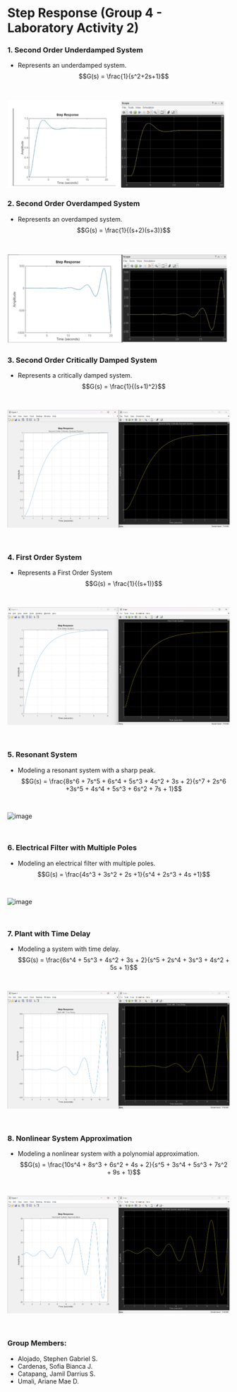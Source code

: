 # Step Response (Group 4 - Laboratory Activity 2)

### 1. Second Order Underdamped System
  - Represents an underdamped system.
$$G(s) = \frac{1}{s^2+2s+1}$$
<br>

![image](https://github.com/t1pen/CSE_StepResponse_BSMEXE_3202_Group4_2024/blob/main/Screenshots/Second_Order_Underdamped_System_1.png)

### 2. Second Order Overdamped System
  - Represents an overdamped system.
$$G(s) = \frac{1}{(s+2)(s+3)}$$
<br>

![image](https://github.com/t1pen/CSE_StepResponse_BSMEXE_3202_Group4_2024/blob/main/Screenshots/Second_Order_Overdamped_2.png)



### 3. Second Order Critically Damped System
  - Represents a critically damped system.
$$G(s) = \frac{1}{(s+1)^2}$$
<br>

![image](Screenshots/Second_Order_Critically_Damped_System_3.png)

<br>

### 4. First Order System
- Represents a First Order System
$$G(s) = \frac{1}{(s+1)}$$
<br>

![image](Screenshots/First_Order_System_4.png)

<br>

### 5. Resonant System 
- Modeling a resonant system with a sharp peak.
$$G(s) = \frac{8s^6 + 7s^5 + 6s^4 + 5s^3 + 4s^2 + 3s + 2}{s^7 + 2s^6 +3s^5 + 4s^4 + 5s^3 + 6s^2 + 7s + 1}$$
<br>

![image](https://github.com/t1pen/CSE_StepResponse_BSMEXE_3202_Group4_2024/assets/157614863/d61dde0b-0d1c-4b8a-ad7e-8c02b253c9ae)

<br>

### 6. Electrical Filter with Multiple Poles
- Modeling an electrical filter with multiple poles.
$$G(s) = \frac{4s^3 + 3s^2 + 2s +1}{s^4 + 2s^3 + 4s +1}$$
<br>

![image](https://github.com/t1pen/CSE_StepResponse_BSMEXE_3202_Group4_2024/assets/157614863/8870ef79-f156-4298-8fdc-b08cf7e940c5)

<br>

### 7. Plant with Time Delay
- Modeling a system with time delay.
$$G(s) = \frac{6s^4 + 5s^3 + 4s^2 + 3s + 2}{s^5 + 2s^4 + 3s^3 + 4s^2 + 5s + 1}$$
<br>

![image](https://github.com/t1pen/CSE_StepResponse_BSMEXE_3202_Group4_2024/blob/main/Screenshots/Plant_with_Time_Delay_7.png?raw=true)

<br>

### 8. Nonlinear System Approximation
- Modeling a nonlinear system with a polynomial approximation.
$$G(s) = \frac{10s^4 + 8s^3 + 6s^2 + 4s + 2}{s^5 + 3s^4 + 5s^3 + 7s^2 + 9s + 1}$$
<br>

![image](https://github.com/t1pen/CSE_StepResponse_BSMEXE_3202_Group4_2024/blob/main/Screenshots/Nonlinear_System_Approximation_8.png?raw=true)

<br>


### Group Members:
- Alojado, Stephen Gabriel S.         
- Cardenas, Sofia Bianca J.     
- Catapang, Jamil Darrius S.    
- Umali, Ariane Mae D.          

